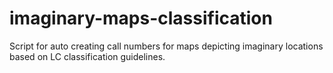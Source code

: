 # imaginary-maps-classification
Script for auto creating call numbers for maps depicting imaginary locations based on LC classification guidelines. 

